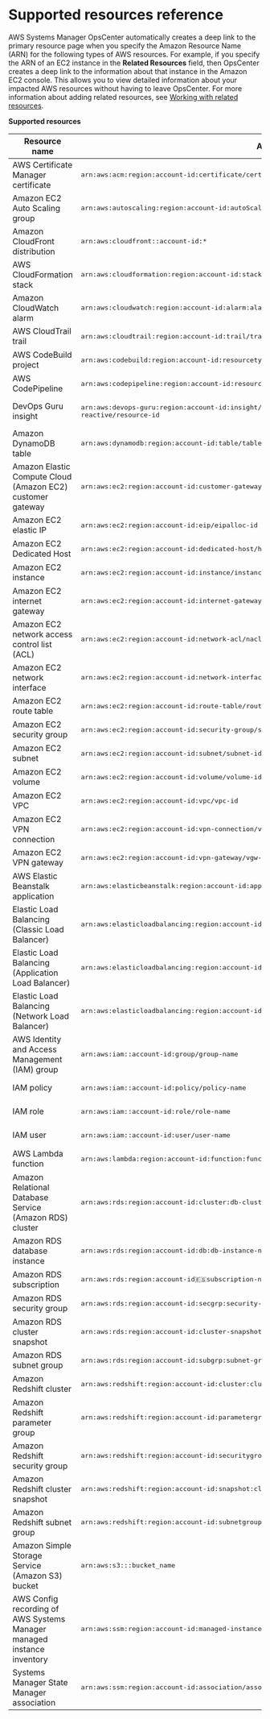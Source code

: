 # Supported resources reference<a name="OpsCenter-related-resources-reference"></a>

AWS Systems Manager OpsCenter automatically creates a deep link to the primary resource page when you specify the Amazon Resource Name \(ARN\) for the following types of AWS resources\. For example, if you specify the ARN of an EC2 instance in the **Related Resources** field, then OpsCenter creates a deep link to the information about that instance in the Amazon EC2 console\. This allows you to view detailed information about your impacted AWS resources without having to leave OpsCenter\. For more information about adding related resources, see [Working with related resources](OpsCenter-working-with-OpsItems.md#OpsCenter-working-with-OpsItems-related-resources)\.


**Supported resources**  

| Resource name | ARN format | 
| --- | --- | 
|  AWS Certificate Manager certificate  |  <pre>arn:aws:acm:region:account-id:certificate/certificate-id</pre>  | 
|  Amazon EC2 Auto Scaling group  |  <pre>arn:aws:autoscaling:region:account-id:autoScalingGroup:groupid:autoScalingGroupName/groupfriendlyname</pre>  | 
|  Amazon CloudFront distribution  |  <pre>arn:aws:cloudfront::account-id:*</pre>  | 
|  AWS CloudFormation stack  |  <pre>arn:aws:cloudformation:region:account-id:stack/stackname/additionalidentifier</pre>  | 
|  Amazon CloudWatch alarm  |  <pre>arn:aws:cloudwatch:region:account-id:alarm:alarm-name</pre>  | 
|  AWS CloudTrail trail  |  <pre>arn:aws:cloudtrail:region:account-id:trail/trailname</pre>  | 
|  AWS CodeBuild project  |  <pre>arn:aws:codebuild:region:account-id:resourcetype/resource</pre>  | 
|  AWS CodePipeline  |  <pre>arn:aws:codepipeline:region:account-id:resource-specifier</pre>  | 
|  DevOps Guru insight  |  <pre>arn:aws:devops-guru:region:account-id:insight/proactive or reactive/resource-id</pre>  | 
|  Amazon DynamoDB table  |  <pre>arn:aws:dynamodb:region:account-id:table/tablename</pre>  | 
|  Amazon Elastic Compute Cloud \(Amazon EC2\) customer gateway  |  <pre>arn:aws:ec2:region:account-id:customer-gateway/cgw-id</pre>  | 
|  Amazon EC2 elastic IP  |  <pre>arn:aws:ec2:region:account-id:eip/eipalloc-id</pre>  | 
|  Amazon EC2 Dedicated Host  |  <pre>arn:aws:ec2:region:account-id:dedicated-host/host-id</pre>  | 
|  Amazon EC2 instance  |  <pre>arn:aws:ec2:region:account-id:instance/instance-id</pre>  | 
|  Amazon EC2 internet gateway  |  <pre>arn:aws:ec2:region:account-id:internet-gateway/igw-id</pre>  | 
|  Amazon EC2 network access control list \(ACL\)  |  <pre>arn:aws:ec2:region:account-id:network-acl/nacl-id</pre>  | 
|  Amazon EC2 network interface  |  <pre>arn:aws:ec2:region:account-id:network-interface/eni-id</pre>  | 
|  Amazon EC2 route table  |  <pre>arn:aws:ec2:region:account-id:route-table/route-table-id</pre>  | 
|  Amazon EC2 security group  |  <pre>arn:aws:ec2:region:account-id:security-group/security-group-id</pre>  | 
|  Amazon EC2 subnet  |  <pre>arn:aws:ec2:region:account-id:subnet/subnet-id</pre>  | 
|  Amazon EC2 volume  |  <pre>arn:aws:ec2:region:account-id:volume/volume-id</pre>  | 
|  Amazon EC2 VPC  |  <pre>arn:aws:ec2:region:account-id:vpc/vpc-id</pre>  | 
|  Amazon EC2 VPN connection  |  <pre>arn:aws:ec2:region:account-id:vpn-connection/vpn-id</pre>  | 
|  Amazon EC2 VPN gateway  |  <pre>arn:aws:ec2:region:account-id:vpn-gateway/vgw-id</pre>  | 
|  AWS Elastic Beanstalk application  |  <pre>arn:aws:elasticbeanstalk:region:account-id:application/applicationname</pre>  | 
|  Elastic Load Balancing \(Classic Load Balancer\)  |  <pre>arn:aws:elasticloadbalancing:region:account-id:loadbalancer/name</pre>  | 
|  Elastic Load Balancing \(Application Load Balancer\)  |  <pre>arn:aws:elasticloadbalancing:region:account-id:loadbalancer/app/load-balancer-name/load-balancer-id</pre>  | 
|  Elastic Load Balancing \(Network Load Balancer\)  |  <pre>arn:aws:elasticloadbalancing:region:account-id:loadbalancer/net/load-balancer-name/load-balancer-id</pre>  | 
|  AWS Identity and Access Management \(IAM\) group  |  <pre>arn:aws:iam::account-id:group/group-name</pre>  | 
|  IAM policy  |  <pre>arn:aws:iam::account-id:policy/policy-name</pre>  | 
|  IAM role  |  <pre>arn:aws:iam::account-id:role/role-name</pre>  | 
|  IAM user  |  <pre>arn:aws:iam::account-id:user/user-name</pre>  | 
|  AWS Lambda function  |  <pre>arn:aws:lambda:region:account-id:function:function-name</pre>  | 
|  Amazon Relational Database Service \(Amazon RDS\) cluster  |  <pre>arn:aws:rds:region:account-id:cluster:db-cluster-name</pre>  | 
|  Amazon RDS database instance  |  <pre>arn:aws:rds:region:account-id:db:db-instance-name</pre>  | 
|  Amazon RDS subscription  |  <pre>arn:aws:rds:region:account-id:es:subscription-name</pre>  | 
|  Amazon RDS security group  |  <pre>arn:aws:rds:region:account-id:secgrp:security-group-name</pre>  | 
|  Amazon RDS cluster snapshot  |  <pre>arn:aws:rds:region:account-id:cluster-snapshot:cluster-snapshot-name</pre>  | 
|  Amazon RDS subnet group  |  <pre>arn:aws:rds:region:account-id:subgrp:subnet-group-name</pre>  | 
|  Amazon Redshift cluster  |  <pre>arn:aws:redshift:region:account-id:cluster:cluster-name</pre>  | 
|  Amazon Redshift parameter group  |  <pre>arn:aws:redshift:region:account-id:parametergroup:parameter-group-name</pre>  | 
|  Amazon Redshift security group  |  <pre>arn:aws:redshift:region:account-id:securitygroup:security-group-name</pre>  | 
|  Amazon Redshift cluster snapshot  |  <pre>arn:aws:redshift:region:account-id:snapshot:cluster-name/snapshot-name</pre>  | 
|  Amazon Redshift subnet group  |  <pre>arn:aws:redshift:region:account-id:subnetgroup:subnet-group-name</pre>  | 
|  Amazon Simple Storage Service \(Amazon S3\) bucket  |  <pre>arn:aws:s3:::bucket_name</pre>  | 
|  AWS Config recording of AWS Systems Manager managed instance inventory  |  <pre>arn:aws:ssm:region:account-id:managed-instance-inventory/instance_id</pre>  | 
|  Systems Manager State Manager association  |  <pre>arn:aws:ssm:region:account-id:association/association_ID</pre>  | 